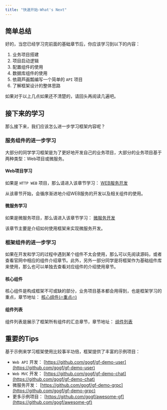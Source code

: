 ```yaml
---
title: "快速开始-What's Next"
---
```


## 简单总结

好的，当您已经学习完前面的基础章节后，你应该学习到以下的内容：

1. 业务项目搭建
2. 项目启动逻辑
3. 配置组件的使用
4. 数据库组件的使用
5. 依葫芦画瓢编写一个简单的 `API` 项目
6. 了解框架设计的整体思路

如果对于以上几点如果还不清楚的，请回头再阅读几遍吧。

## 接下来的学习

那么接下来，我们应该怎么进一步学习框架内容呢？

### 服务组件的进一步学习

大部分的同学学习框架是为了更好地开发自己的业务项目，大部分的业务项目基于两种类型：Web项目或微服务。

#### Web项目学习

如果是 `HTTP WEB` 项目，那么请进入该章节学习： [WEB服务开发](/docs/WEB服务开发)

从该章节开始，会循序渐进地介绍WEB服务的开发以及相关组件的使用。

#### 微服务学习

如果是微服务项目，那么请进入该章节学习： [微服务开发](/docs/微服务开发)

该章节主要是介绍如何使用框架来实现微服务开发。

### 框架组件的进一步学习

如果在开发和学习的过程中遇到某个组件不太会使用，那么可以先阅读源码，或者查看官网中相应的组件介绍章节。此外，另外一部分同学是将框架作为基础组件库来使用，那么也可以单独去查看对应组件的介绍使用章节。

#### 核心组件

核心组件是构成框架不可或缺的部分，业务项目基本都会用得到，也是框架学习的重点，章节地址： [核心组件(🔥重点🔥)](/docs/核心组件)

#### 组件列表

组件列表是展示了框架所有组件的汇总章节，章节地址： [组件列表](/docs/组件列表)

## 重要的Tips

基于示例来学习框架使用比较事半功倍，框架提供了丰富的示例项目：

- `Web API` 开发： [https://github.com/gogf/gf-demo-user](https://github.com/gogf/gf-demo-user)
- `Web MVC` 开发： [https://github.com/gogf/gf-demo-chat](https://github.com/gogf/gf-demo-chat)
- 微服务开发： [https://github.com/gogf/gf-demo-grpc](https://github.com/gogf/gf-demo-grpc)
- 更多示例项目： [https://github.com/gogf/awesome-gf](https://github.com/gogf/awesome-gf)